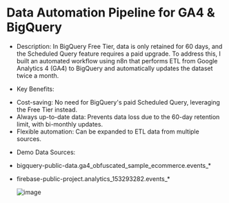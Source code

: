 # Data Automation Pipeline for GA4 & BigQuery
- Description: In BigQuery Free Tier, data is only retained for 60 days, and the Scheduled Query feature requires a paid upgrade. To address this, I built an automated workflow using n8n that performs ETL from Google Analytics 4 (GA4) to BigQuery and automatically updates the dataset twice a month.

- Key Benefits:
* Cost-saving: No need for BigQuery's paid Scheduled Query, leveraging the Free Tier instead.
* Always up-to-date data: Prevents data loss due to the 60-day retention limit, with bi-monthly updates.
* Flexible automation: Can be expanded to ETL data from multiple sources.

- Demo Data Sources: 
* bigquery-public-data.ga4_obfuscated_sample_ecommerce.events_*
* firebase-public-project.analytics_153293282.events_*

  ![image](https://github.com/user-attachments/assets/0424d3d1-3643-4cef-afc2-94166e4d969a)

